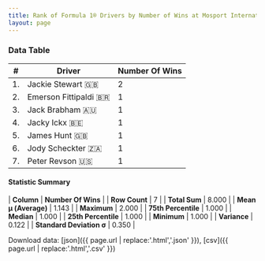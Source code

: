 ```yaml
---
title: Rank of Formula 1® Drivers by Number of Wins at Mosport International Raceway
layout: page
---
```


<canvas id="chart" width="400" height="180"></canvas>
<script>
var data = {
    "datasets": [
        {
            "backgroundColor": [
                "#9C8E8D",
                "#9C8E8D",
                "#9C8E8D",
                "#9C8E8D",
                "#9C8E8D",
                "#9C8E8D",
                "#9C8E8D"
            ],
            "borderColor": [
                "#1D181E",
                "#1D181E",
                "#1D181E",
                "#1D181E",
                "#1D181E",
                "#1D181E",
                "#1D181E"
            ],
            "borderWidth": 1,
            "data": [
                2.0,
                1.0,
                1.0,
                1.0,
                1.0,
                1.0,
                1.0
            ],
            "label": "Number Of Wins"
        }
    ],
    "labels": [
        "Jackie Stewart",
        "Emerson Fittipaldi",
        "Jack Brabham",
        "Jacky Ickx",
        "James Hunt",
        "Jody Scheckter",
        "Peter Revson"
    ]
};
var options = {
  legend: {
    display: false
  },
  scales: {
    xAxes: [{
      ticks: {
        beginAtZero: true,
        maxRotation: 180,
        display: window.innerWidth > 800
      }
    }],
    yAxes: [{
      ticks: {
        beginAtZero: true
      }
    }]
  },
  onResize: function(chart, size) {
    chart.options.scales.xAxes[0].ticks.display = size.width > 800;
  }
};
var chart = new Chart("chart", {
    data: data,
    type: 'bar',
    options: options
});
</script>



### Data Table

| # | Driver | Number Of Wins |
|--|--|--|
| 1. | Jackie Stewart 🇬🇧 | 2 |
| 2. | Emerson Fittipaldi 🇧🇷 | 1 |
| 3. | Jack Brabham 🇦🇺 | 1 |
| 4. | Jacky Ickx 🇧🇪 | 1 |
| 5. | James Hunt 🇬🇧 | 1 |
| 6. | Jody Scheckter 🇿🇦 | 1 |
| 7. | Peter Revson 🇺🇸 | 1 |

#### Statistic Summary

| **Column** | **Number Of Wins** |
| **Row Count** | 7 |
| **Total Sum** | 8.000 |
| **Mean μ (Average)** | 1.143 |
| **Maximum** | 2.000 |
| **75th Percentile** | 1.000 |
| **Median** | 1.000 |
| **25th Percentile** | 1.000 |
| **Minimum** | 1.000 |
| **Variance** | 0.122 |
| **Standard Deviation σ** | 0.350 |

Download data: [json]({{ page.url | replace:'.html','.json' }}), [csv]({{ page.url | replace:'.html','.csv' }})
